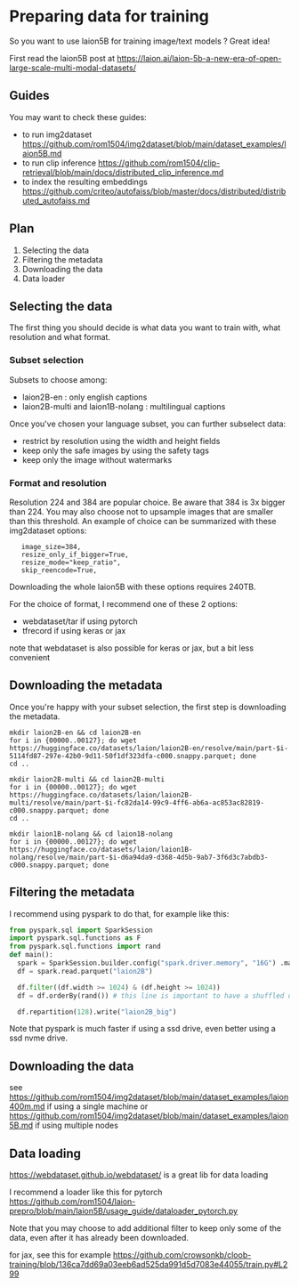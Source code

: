 # Preparing data for training

So you want to use laion5B for training image/text models ? Great idea!

First read the laion5B post at https://laion.ai/laion-5b-a-new-era-of-open-large-scale-multi-modal-datasets/


## Guides

You may want to check these guides:
* to run img2dataset https://github.com/rom1504/img2dataset/blob/main/dataset_examples/laion5B.md
* to run clip inference https://github.com/rom1504/clip-retrieval/blob/main/docs/distributed_clip_inference.md
* to index the resulting embeddings https://github.com/criteo/autofaiss/blob/master/docs/distributed/distributed_autofaiss.md


## Plan

1. Selecting the data
2. Filtering the metadata
3. Downloading the data
4. Data loader


## Selecting the data

The first thing you should decide is what data you want to train with, what resolution and what format.

### Subset selection

Subsets to choose among:
* laion2B-en : only english captions
* laion2B-multi and laion1B-nolang : multilingual captions

Once you've chosen your language subset, you can further subselect data:
* restrict by resolution using the width and height fields
* keep only the safe images by using the safety tags
* keep only the image without watermarks

### Format and resolution

Resolution 224 and 384 are popular choice. Be aware that 384 is 3x bigger than 224.
You may also choose not to upsample images that are smaller than this threshold.
An example of choice can be summarized with these img2dataset options:
```
   image_size=384,
   resize_only_if_bigger=True,
   resize_mode="keep_ratio",
   skip_reencode=True,
```

Downloading the whole laion5B with these options requires 240TB.

For the choice of format, I recommend one of these 2 options:
* webdataset/tar if using pytorch
* tfrecord if using keras or jax

note that webdataset is also possible for keras or jax, but a bit less convenient

## Downloading the metadata

Once you're happy with your subset selection, the first step is downloading the metadata.

```
mkdir laion2B-en && cd laion2B-en
for i in {00000..00127}; do wget https://huggingface.co/datasets/laion/laion2B-en/resolve/main/part-$i-5114fd87-297e-42b0-9d11-50f1df323dfa-c000.snappy.parquet; done
cd ..
```

```
mkdir laion2B-multi && cd laion2B-multi
for i in {00000..00127}; do wget https://huggingface.co/datasets/laion/laion2B-multi/resolve/main/part-$i-fc82da14-99c9-4ff6-ab6a-ac853ac82819-c000.snappy.parquet; done
cd ..
```

```
mkdir laion1B-nolang && cd laion1B-nolang
for i in {00000..00127}; do wget https://huggingface.co/datasets/laion/laion1B-nolang/resolve/main/part-$i-d6a94da9-d368-4d5b-9ab7-3f6d3c7abdb3-c000.snappy.parquet; done
```


## Filtering the metadata

I recommend using pyspark to do that, for example like this:

```python
from pyspark.sql import SparkSession
import pyspark.sql.functions as F
from pyspark.sql.functions import rand
def main():
  spark = SparkSession.builder.config("spark.driver.memory", "16G") .master("local[16]").appName('spark-stats').getOrCreate() 
  df = spark.read.parquet("laion2B")

  df.filter((df.width >= 1024) & (df.height >= 1024))
  df = df.orderBy(rand()) # this line is important to have a shuffled dataset

  df.repartition(128).write("laion2B_big")
```

Note that pyspark is much faster if using a ssd drive, even better using a ssd nvme drive.

## Downloading the data

see https://github.com/rom1504/img2dataset/blob/main/dataset_examples/laion400m.md if using a single machine
or https://github.com/rom1504/img2dataset/blob/main/dataset_examples/laion5B.md if using multiple nodes

## Data loading

https://webdataset.github.io/webdataset/ is a great lib for data loading

I recommend a loader like this for pytorch https://github.com/rom1504/laion-prepro/blob/main/laion5B/usage_guide/dataloader_pytorch.py 

Note that you may choose to add additional filter to keep only some of the data, even after it has already been downloaded.

for jax, see this for example
https://github.com/crowsonkb/cloob-training/blob/136ca7dd69a03eeb6ad525da991d5d7083e44055/train.py#L299 
